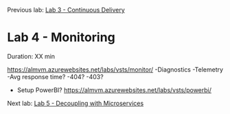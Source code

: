 Previous lab: [Lab 3 - Continuous Delivery](../Lab%203%20-%20Continuous%20Delivery/README.md)

# Lab 4 - Monitoring

Duration: XX min

https://almvm.azurewebsites.net/labs/vsts/monitor/
-Diagnostics
-Telemetry
-Avg response time?
-404?
-403?

+ Setup PowerBI? https://almvm.azurewebsites.net/labs/vsts/powerbi/

Next lab: [Lab 5 - Decoupling with Microservices](../Lab%205%20-%20Decoupling%20with%20Microservices/README.md)